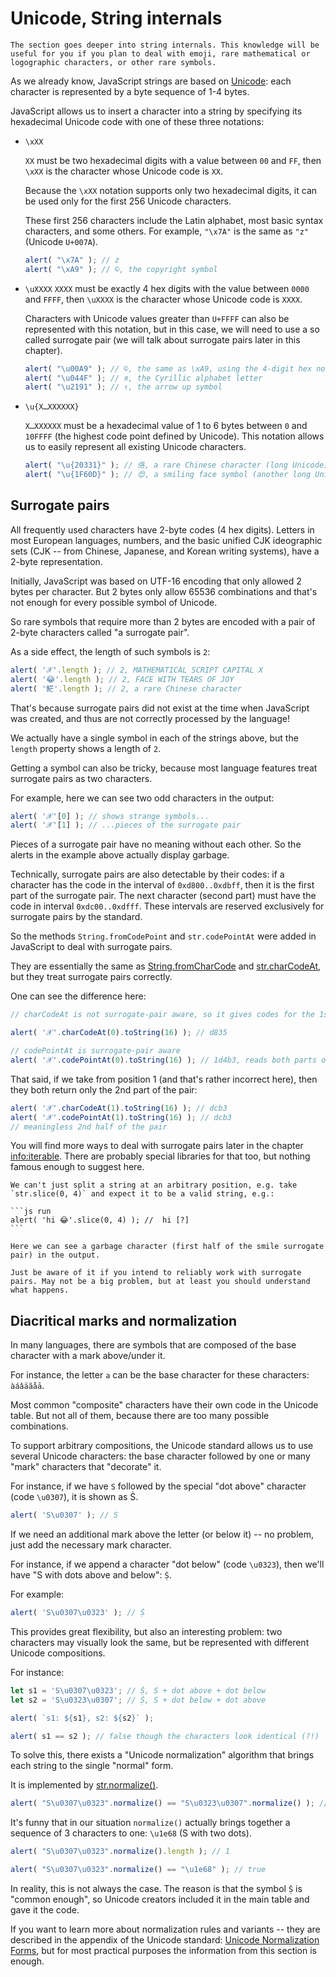 
# Unicode, String internals

```warn header="Advanced knowledge"
The section goes deeper into string internals. This knowledge will be useful for you if you plan to deal with emoji, rare mathematical or logographic characters, or other rare symbols.
```

As we already know, JavaScript strings are based on [Unicode](https://en.wikipedia.org/wiki/Unicode): each character is represented by a byte sequence of 1-4 bytes.

JavaScript allows us to insert a character into a string by specifying its hexadecimal Unicode code with one of these three notations:

- `\xXX`

    `XX` must be two hexadecimal digits with a value between `00` and `FF`, then `\xXX` is the character whose Unicode code is `XX`.

    Because the `\xXX` notation supports only two hexadecimal digits, it can be used only for the first 256 Unicode characters.

    These first 256 characters include the Latin alphabet, most basic syntax characters, and some others. For example, `"\x7A"` is the same as `"z"` (Unicode `U+007A`).

    ```js run
    alert( "\x7A" ); // z
    alert( "\xA9" ); // ©, the copyright symbol
    ```

- `\uXXXX`
    `XXXX` must be exactly 4 hex digits with the value between `0000` and `FFFF`, then `\uXXXX` is the character whose Unicode code is `XXXX`.

    Characters with Unicode values greater than `U+FFFF` can also be represented with this notation, but in this case, we will need to use a so called surrogate pair (we will talk about surrogate pairs later in this chapter).

    ```js run
    alert( "\u00A9" ); // ©, the same as \xA9, using the 4-digit hex notation
    alert( "\u044F" ); // я, the Cyrillic alphabet letter
    alert( "\u2191" ); // ↑, the arrow up symbol
    ```

- `\u{X…XXXXXX}`

    `X…XXXXXX` must be a hexadecimal value of 1 to 6 bytes between `0` and `10FFFF` (the highest code point defined by Unicode). This notation allows us to easily represent all existing Unicode characters.

    ```js run
    alert( "\u{20331}" ); // 佫, a rare Chinese character (long Unicode)
    alert( "\u{1F60D}" ); // 😍, a smiling face symbol (another long Unicode)
    ```

## Surrogate pairs

All frequently used characters have 2-byte codes (4 hex digits). Letters in most European languages, numbers, and the basic unified CJK ideographic sets (CJK -- from Chinese, Japanese, and Korean writing systems), have a 2-byte representation.

Initially, JavaScript was based on UTF-16 encoding that only allowed 2 bytes per character. But 2 bytes only allow 65536 combinations and that's not enough for every possible symbol of Unicode.

So rare symbols that require more than 2 bytes are encoded with a pair of 2-byte characters called "a surrogate pair".

As a side effect, the length of such symbols is `2`:

```js run
alert( '𝒳'.length ); // 2, MATHEMATICAL SCRIPT CAPITAL X
alert( '😂'.length ); // 2, FACE WITH TEARS OF JOY
alert( '𩷶'.length ); // 2, a rare Chinese character
```

That's because surrogate pairs did not exist at the time when JavaScript was created, and thus are not correctly processed by the language!

We actually have a single symbol in each of the strings above, but the `length` property shows a length of `2`.

Getting a symbol can also be tricky, because most language features treat surrogate pairs as two characters.

For example, here we can see two odd characters in the output:

```js run
alert( '𝒳'[0] ); // shows strange symbols...
alert( '𝒳'[1] ); // ...pieces of the surrogate pair
```

Pieces of a surrogate pair have no meaning without each other. So the alerts in the example above actually display garbage.

Technically, surrogate pairs are also detectable by their codes: if a character has the code in the interval of `0xd800..0xdbff`, then it is the first part of the surrogate pair. The next character (second part) must have the code in interval `0xdc00..0xdfff`. These intervals are reserved exclusively for surrogate pairs by the standard.

So the methods `String.fromCodePoint` and `str.codePointAt` were added in JavaScript to deal with surrogate pairs.

They are essentially the same as [String.fromCharCode](mdn:js/String/fromCharCode) and [str.charCodeAt](mdn:js/String/charCodeAt), but they treat surrogate pairs correctly.

One can see the difference here:

```js run
// charCodeAt is not surrogate-pair aware, so it gives codes for the 1st part of 𝒳:

alert( '𝒳'.charCodeAt(0).toString(16) ); // d835

// codePointAt is surrogate-pair aware
alert( '𝒳'.codePointAt(0).toString(16) ); // 1d4b3, reads both parts of the surrogate pair
```

That said, if we take from position 1 (and that's rather incorrect here), then they both return only the 2nd part of the pair:

```js run
alert( '𝒳'.charCodeAt(1).toString(16) ); // dcb3
alert( '𝒳'.codePointAt(1).toString(16) ); // dcb3
// meaningless 2nd half of the pair
```

You will find more ways to deal with surrogate pairs later in the chapter <info:iterable>. There are probably special libraries for that too, but nothing famous enough to suggest here.

````warn header="Takeaway: splitting strings at an arbitrary point is dangerous"
We can't just split a string at an arbitrary position, e.g. take `str.slice(0, 4)` and expect it to be a valid string, e.g.:

```js run
alert( 'hi 😂'.slice(0, 4) ); //  hi [?]
```

Here we can see a garbage character (first half of the smile surrogate pair) in the output.

Just be aware of it if you intend to reliably work with surrogate pairs. May not be a big problem, but at least you should understand what happens.
````

## Diacritical marks and normalization

In many languages, there are symbols that are composed of the base character with a mark above/under it.

For instance, the letter `a` can be the base character for these characters: `àáâäãåā`.

Most common "composite" characters have their own code in the Unicode table. But not all of them, because there are too many possible combinations.

To support arbitrary compositions, the Unicode standard allows us to use several Unicode characters: the base character followed by one or many "mark" characters that "decorate" it.

For instance, if we have `S` followed by the special "dot above" character (code `\u0307`), it is shown as Ṡ.

```js run
alert( 'S\u0307' ); // Ṡ
```

If we need an additional mark above the letter (or below it) -- no problem, just add the necessary mark character.

For instance, if we append a character "dot below" (code `\u0323`), then we'll have "S with dots above and below": `Ṩ`.

For example:

```js run
alert( 'S\u0307\u0323' ); // Ṩ
```

This provides great flexibility, but also an interesting problem: two characters may visually look the same, but be represented with different Unicode compositions.

For instance:

```js run
let s1 = 'S\u0307\u0323'; // Ṩ, S + dot above + dot below
let s2 = 'S\u0323\u0307'; // Ṩ, S + dot below + dot above

alert( `s1: ${s1}, s2: ${s2}` );

alert( s1 == s2 ); // false though the characters look identical (?!)
```

To solve this, there exists a "Unicode normalization" algorithm that brings each string to the single "normal" form.

It is implemented by [str.normalize()](mdn:js/String/normalize).

```js run
alert( "S\u0307\u0323".normalize() == "S\u0323\u0307".normalize() ); // true
```

It's funny that in our situation `normalize()` actually brings together a sequence of 3 characters to one: `\u1e68` (S with two dots).

```js run
alert( "S\u0307\u0323".normalize().length ); // 1

alert( "S\u0307\u0323".normalize() == "\u1e68" ); // true
```

In reality, this is not always the case. The reason is that the symbol `Ṩ` is "common enough", so Unicode creators included it in the main table and gave it the code.

If you want to learn more about normalization rules and variants -- they are described in the appendix of the Unicode standard: [Unicode Normalization Forms](https://www.unicode.org/reports/tr15/), but for most practical purposes the information from this section is enough.
